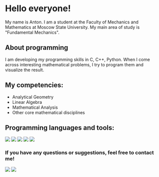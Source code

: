 # Hello everyone!

My name is Anton. I am a student at the Faculty of Mechanics and Mathematics at Moscow State University. My main area of study is "Fundamental Mechanics". 

## About programming
I am developing my programming skills in C, C++, Python. When I come across interesting mathematical problems, I try to program them and visualize the result.

## My competencies:

- Analytical Geometry
- Linear Algebra
- Mathematical Analysis
- Other core mathematical disciplines   

## Programming languages and tools:
![]( https://img.shields.io/badge/C++-090909?logo=cplusplus&style=for-the-badge&logoColor=6997D3)
![]( https://img.shields.io/badge/C-090909?logo=c&style=for-the-badge&logoColor=6997D3)
![]( https://img.shields.io/badge/Python-090909?logo=python&style=for-the-badge&logoColor=6997D3)
![]( https://img.shields.io/badge/Qt-090909?logo=Qt&style=for-the-badge&logoColor=#3FC74F)
![]( https://img.shields.io/badge/Wolfram-090909?logo=wolfram&style=for-the-badge&logoColor=DD1100)

### If you have any questions or suggestions, feel free to contact me!

[![](https://img.shields.io/badge/Telegram-2CA5E0?style=for-the-badge&logo=telegram&logoColor=white)](https://t.me/the_ancored) [![](https://img.shields.io/badge/VKONTAKTE-%232E87FB.svg?&style=for-the-badge&logo=vk&logoColor=white
)](https://vk.com/the_ancored)
